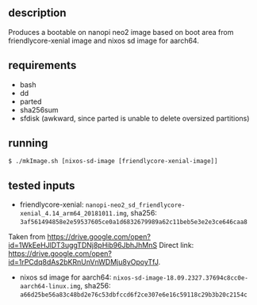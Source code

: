 ## description
Produces a bootable on nanopi neo2 image based on boot area from
friendlycore-xenial image and nixos sd image for aarch64.

## requirements
- bash
- dd
- parted
- sha256sum
- sfdisk (awkward, since parted is unable to delete oversized partitions)

## running
```shell
$ ./mkImage.sh [nixos-sd-image [friendlycore-xenial-image]]
```

## tested inputs
- friendlycore-xenial:
`nanopi-neo2_sd_friendlycore-xenial_4.14_arm64_20181011.img`, sha256:
`3af561494858e2e59537605ce0a1d6832679989a62c11beb5e3e2e3ce646caa8`
 
 Taken from https://drive.google.com/open?id=1WkEeHJlDT3uggTDNj8pHib96JbhJhMnS
 Direct link: https://drive.google.com/open?id=1rPCdq8dAs2bKRnUnVnWDMju8yOpoyTfJ.

- nixos sd image for aarch64:
`nixos-sd-image-18.09.2327.37694c8cc0e-aarch64-linux.img`, sha256:
`a66d25be56a83c48bd2e76c53dbfccd6f2ce307e6e16c59118c29b3b20c2154c`
